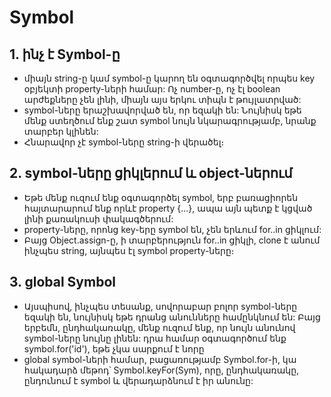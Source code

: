 # Symbol

## 1. ինչ է Symbol-ը

- միայն string-ը կամ symbol-ը կարող են օգտագործվել որպես key օբյեկտի property-ների համար: Ոչ number-ը, ոչ էլ boolean արժեքները չեն լինի, միայն այս երկու տիպն է թույլատրված:
- symbol-ները երաշխավորված են, որ եզակի են: Նույնիսկ եթե մենք ստեղծում ենք շատ symbol նույն նկարագրությամբ, նրանք տարբեր կլինեն:
- Հնարավոր չէ symbol-ները string-ի վերածել։

## 2. symbol-ները ցիկլերում և object-ներում

- Եթե ​​մենք ուզում ենք օգտագործել symbol, երբ բառացիորեն հայտարարում ենք որևէ property {...}, ապա այն պետք է կցված լինի քառակուսի փակագծերում:
- property-ները, որոնց key-երը symbol են, չեն երևում for..in ցիկլում:
- Բայց Object.assign-ը, ի տարբերություն for..in ցիկլի, clone է անում ինչպես string, այնպես էլ symbol property-ները։

## 3. global Symbol

- Այսպիսով, ինչպես տեսանք, սովորաբար բոլոր symbol-ները եզակի են, նույնիսկ եթե դրանց անունները համընկնում են: Բայց երբեմն, ընդհակառակը, մենք ուզում ենք, որ նույն անունով symbol-ները նույնը լինեն: դրա համար օգտագործում ենք symbol.for('id'), եթե չկա սարքում է նորը
- global symbol-ների համար, բացառությամբ Symbol.for-ի, կա հակադարձ մեթոդ՝ Symbol.keyFor(Sym), որը, ընդհակառակը, ընդունում է symbol և վերադարձնում է իր անունը:
